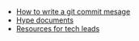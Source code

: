 - [How to write a git commit mesage](https://chris.beams.io/posts/git-commit/)
- [Hype documents](https://developer.squareup.com/blog/you-are-your-own-best-hype-person/)
- [Resources for tech leads](https://github.com/PeterCookDev/TechLeading)
